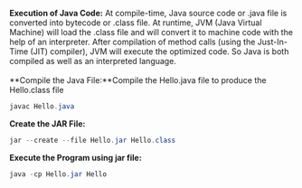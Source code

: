 **Execution of Java Code:** At compile-time, Java source code or .java file is converted into bytecode or .class file. At runtime, JVM (Java Virtual Machine) will load the .class file and will convert it to machine code with the help of an interpreter. After compilation of method calls (using the Just-In-Time (JIT) compiler), JVM will execute the optimized code. So Java is both compiled as well as an interpreted language.
<br/>
<br/>
**Compile the Java File:**Compile the Hello.java file to produce the Hello.class file
```Java
javac Hello.java
```
**Create the JAR File:** 
```Java
jar --create --file Hello.jar Hello.class
```
**Execute the Program using jar file:**
```Java
java -cp Hello.jar Hello   
```
